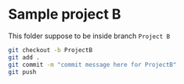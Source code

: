 # Sample project B

This folder suppose to be inside branch `Project B`

```sh
git checkout -b ProjectB
git add .
git commit -m "commit message here for ProjectB"
git push
```